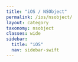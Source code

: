 ```yaml
---
title: "iOS / NSObject"
permalink: /ios/nsobject/
layout: category
taxonomy: nsobject
classes: wide
sidebar:
  title: "iOS"
  nav: sidebar-swift
---
```

